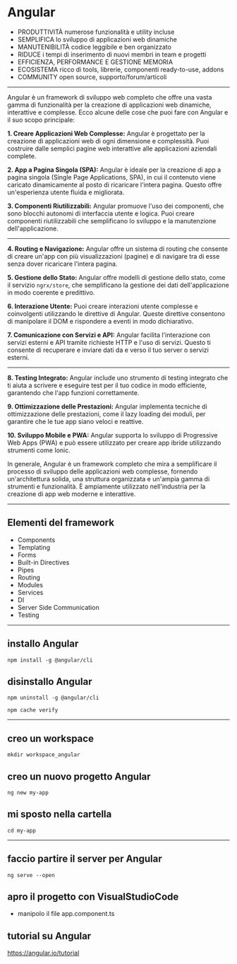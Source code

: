 # Angular

* PRODUTTIVITÀ numerose funzionalità e utility incluse
* SEMPLIFICA lo sviluppo di applicazioni web dinamiche
* MANUTENIBILITÀ codice leggibile e ben organizzato
* RIDUCE i tempi di inserimento di nuovi membri in team e progetti
* EFFICIENZA, PERFORMANCE E GESTIONE MEMORIA
* ECOSISTEMA ricco di tools, librerie, componenti ready-to-use, addons
* COMMUNITY open source, supporto/forum/articoli

---

Angular è un framework di sviluppo web completo che offre una vasta gamma di funzionalità per la creazione di applicazioni web dinamiche, interattive e complesse. Ecco alcune delle cose che puoi fare con Angular e il suo scopo principale:

**1. Creare Applicazioni Web Complesse:**
Angular è progettato per la creazione di applicazioni web di ogni dimensione e complessità. Puoi costruire dalle semplici pagine web interattive alle applicazioni aziendali complete.

**2. App a Pagina Singola (SPA):**
Angular è ideale per la creazione di app a pagina singola (Single Page Applications, SPA), in cui il contenuto viene caricato dinamicamente al posto di ricaricare l'intera pagina. Questo offre un'esperienza utente fluida e migliorata.

**3. Componenti Riutilizzabili:**
Angular promuove l'uso dei componenti, che sono blocchi autonomi di interfaccia utente e logica. Puoi creare componenti riutilizzabili che semplificano lo sviluppo e la manutenzione dell'applicazione.

---

**4. Routing e Navigazione:**
Angular offre un sistema di routing che consente di creare un'app con più visualizzazioni (pagine) e di navigare tra di esse senza dover ricaricare l'intera pagina.

**5. Gestione dello Stato:**
Angular offre modelli di gestione dello stato, come il servizio `ngrx/store`, che semplificano la gestione dei dati dell'applicazione in modo coerente e predittivo.

**6. Interazione Utente:**
Puoi creare interazioni utente complesse e coinvolgenti utilizzando le direttive di Angular. Queste direttive consentono di manipolare il DOM e rispondere a eventi in modo dichiarativo.

**7. Comunicazione con Servizi e API:**
Angular facilita l'interazione con servizi esterni e API tramite richieste HTTP e l'uso di servizi. Questo ti consente di recuperare e inviare dati da e verso il tuo server o servizi esterni.

---

**8. Testing Integrato:**
Angular include uno strumento di testing integrato che ti aiuta a scrivere e eseguire test per il tuo codice in modo efficiente, garantendo che l'app funzioni correttamente.

**9. Ottimizzazione delle Prestazioni:**
Angular implementa tecniche di ottimizzazione delle prestazioni, come il lazy loading dei moduli, per garantire che le tue app siano veloci e reattive.

**10. Sviluppo Mobile e PWA:**
Angular supporta lo sviluppo di Progressive Web Apps (PWA) e può essere utilizzato per creare app ibride utilizzando strumenti come Ionic.

In generale, Angular è un framework completo che mira a semplificare il processo di sviluppo delle applicazioni web complesse, fornendo un'architettura solida, una struttura organizzata e un'ampia gamma di strumenti e funzionalità. È ampiamente utilizzato nell'industria per la creazione di app web moderne e interattive.

---

## Elementi del framework

* Components
* Templating
* Forms
* Built-in Directives
* Pipes
* Routing
* Modules
* Services
* DI
* Server Side Communication
* Testing

---

## installo Angular 

`npm install -g @angular/cli`

## disinstallo Angular 

`npm uninstall -g @angular/cli`

`npm cache verify`

---


## creo un workspace
`mkdir workspace_angular`

## creo un nuovo progetto Angular
`ng new my-app`

## mi sposto nella cartella
`cd my-app`

---

## faccio partire il server per Angular
`ng serve --open`


## apro il progetto con VisualStudioCode
* manipolo il file app.component.ts

## tutorial su Angular
https://angular.io/tutorial